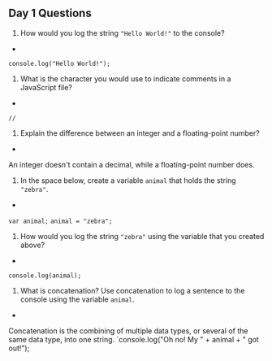 ## Day 1 Questions

1. How would you log the string `"Hello World!"` to the console?
-
`console.log("Hello World!");`

1. What is the character you would use to indicate comments in a JavaScript file?
-
`//`

1. Explain the difference between an integer and a floating-point number?
-
An integer doesn't contain a decimal, while a floating-point number does.

1. In the space below, create a variable `animal` that holds the string `"zebra"`.
-
`var animal;`
`animal = "zebra";`

1. How would you log the string `"zebra"` using the variable that you created above?
-
`console.log(animal);`

1. What is concatenation? Use concatenation to log a sentence to the console using the variable `animal`.
-
Concatenation is the combining of multiple data types, or several of the same data type, into one string.
`console.log("Oh no! My " + animal + " got out!");